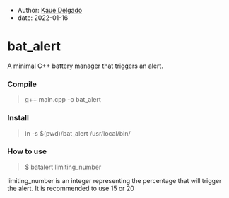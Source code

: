 * Author: [Kaue Delgado](https://github.com/kauederp)
* date: 2022-01-16

# bat_alert
A minimal C++ battery manager that triggers an alert.


### Compile
> g++ main.cpp -o bat_alert 
### Install
> ln -s $(pwd)/bat_alert /usr/local/bin/
### How to use
> $ batalert limiting_number

limiting_number is an integer representing the percentage that will trigger the alert. It is recommended to use 15 or 20
